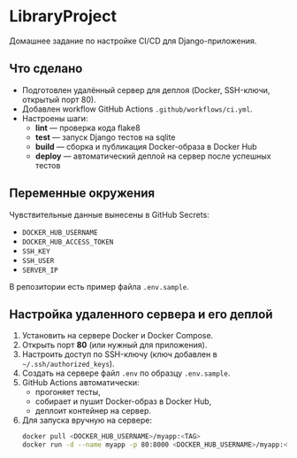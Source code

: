 # LibraryProject

Домашнее задание по настройке CI/CD для Django-приложения.

## Что сделано
- Подготовлен удалённый сервер для деплоя (Docker, SSH-ключи, открытый порт 80).
- Добавлен workflow GitHub Actions `.github/workflows/ci.yml`.
- Настроены шаги:
  - **lint** — проверка кода flake8  
  - **test** — запуск Django тестов на sqlite  
  - **build** — сборка и публикация Docker-образа в Docker Hub  
  - **deploy** — автоматический деплой на сервер после успешных тестов  

## Переменные окружения
Чувствительные данные вынесены в GitHub Secrets:
- `DOCKER_HUB_USERNAME`  
- `DOCKER_HUB_ACCESS_TOKEN`  
- `SSH_KEY`  
- `SSH_USER`  
- `SERVER_IP`

В репозитории есть пример файла `.env.sample`.

## Настройка удаленного сервера и его деплой

1. Установить на сервере Docker и Docker Compose.
2. Открыть порт **80** (или нужный для приложения).
3. Настроить доступ по SSH-ключу (ключ добавлен в `~/.ssh/authorized_keys`).
4. Создать на сервере файл `.env` по образцу `.env.sample`.
5. GitHub Actions автоматически:
   - прогоняет тесты,
   - собирает и пушит Docker-образ в Docker Hub,
   - деплоит контейнер на сервер.
6. Для запуска вручную на сервере:
   ```bash
   docker pull <DOCKER_HUB_USERNAME>/myapp:<TAG>
   docker run -d --name myapp -p 80:8000 <DOCKER_HUB_USERNAME>/myapp:<TAG>